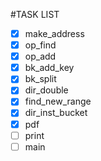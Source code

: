 #TASK LIST

- [x] make_address
- [x] op_find
- [x] op_add
- [x] bk_add_key
- [x] bk_split
- [x] dir_double
- [x] find_new_range
- [x] dir_inst_bucket
- [x] pdf
- [ ] print
- [ ] main
